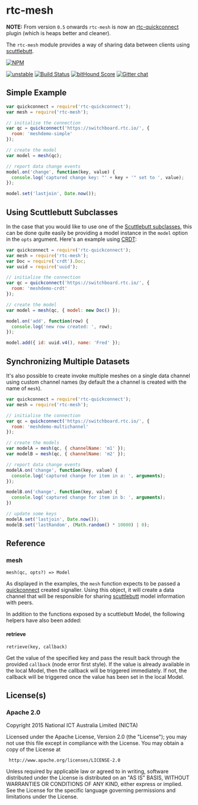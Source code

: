 # rtc-mesh

__NOTE:__ From version `0.5` onwards `rtc-mesh` is now an
[rtc-quickconnect](https://github.com/rtc-io/rtc-quickconnect) plugin
(which is heaps better and cleaner).

The `rtc-mesh` module provides a way of sharing data between clients using
[scuttlebutt](https://github.com/dominictarr/scuttlebutt).


[![NPM](https://nodei.co/npm/rtc-mesh.png)](https://nodei.co/npm/rtc-mesh/)

[![unstable](https://img.shields.io/badge/stability-unstable-yellowgreen.svg)](https://github.com/dominictarr/stability#unstable) [![Build Status](https://img.shields.io/travis/rtc-io/rtc-mesh.svg?branch=master)](https://travis-ci.org/rtc-io/rtc-mesh) [![bitHound Score](https://www.bithound.io/github/rtc-io/rtc-mesh/badges/score.svg)](https://www.bithound.io/github/rtc-io/rtc-mesh) 
[![Gitter chat](https://badges.gitter.im/rtc-io/discuss.png)](https://gitter.im/rtc-io/discuss)



## Simple Example

```js
var quickconnect = require('rtc-quickconnect');
var mesh = require('rtc-mesh');

// initialise the connection
var qc = quickconnect('https://switchboard.rtc.io/', {
  room: 'meshdemo-simple'
});

// create the model
var model = mesh(qc);

// report data change events
model.on('change', function(key, value) {
  console.log('captured change key: "' + key + '" set to ', value);
});

model.set('lastjoin', Date.now());

```

## Using Scuttlebutt Subclasses

In the case that you would like to use one of the
[Scuttlebutt subclasses](https://github.com/dominictarr/scuttlebutt#subclasses),
this can be done quite easily be providing a model instance in the `model`
option in the `opts` argument. Here's an example using
[CRDT](https://github.com/dominictarr/crdt):

```js
var quickconnect = require('rtc-quickconnect');
var mesh = require('rtc-mesh');
var Doc = require('crdt').Doc;
var uuid = require('uuid');

// initialise the connection
var qc = quickconnect('https://switchboard.rtc.io/', {
  room: 'meshdemo-crdt'
});

// create the model
var model = mesh(qc, { model: new Doc() });

model.on('add', function(row) {
  console.log('new row created: ', row);
});

model.add({ id: uuid.v4(), name: 'Fred' });

```

## Synchronizing Multiple Datasets

It's also possible to create invoke multiple meshes on a single data
channel using custom channel names (by default the a channel is created with
the name of `mesh`).

```js
var quickconnect = require('rtc-quickconnect');
var mesh = require('rtc-mesh');

// initialise the connection
var qc = quickconnect('https://switchboard.rtc.io/', {
  room: 'meshdemo-multichannel'
});

// create the models
var modelA = mesh(qc, { channelName: 'm1' });
var modelB = mesh(qc, { channelName: 'm2' });

// report data change events
modelA.on('change', function(key, value) {
  console.log('captured change for item in a: ', arguments);
});

modelB.on('change', function(key, value) {
  console.log('captured change for item in b: ', arguments);
})

// update some keys
modelA.set('lastjoin', Date.now());
modelB.set('lastRandom', (Math.random() * 10000) | 0);

```

## Reference

### mesh

```
mesh(qc, opts?) => Model
```

As displayed in the examples, the `mesh` function expects to be passed a
[quickconnect](https://github.com/rtc-io/rtc-quickconnect) created signaller. Using
this object, it will create a data channel that will be responsible for sharing
[scuttlebutt](https://github.com/dominictarr/scuttlebutt) model information with peers.

In addition to the functions exposed by a scuttlebutt Model, the following helpers
have also been added:

#### retrieve

```
retrieve(key, callback)
```

Get the value of the specified key and pass the result back through the
provided `callback` (node error first style).  If the value is already
available in the local Model, then the callback will be triggered immediately.
If not, the callback will be triggered once the value has been set in the
local Model.

## License(s)

### Apache 2.0

Copyright 2015 National ICT Australia Limited (NICTA)

   Licensed under the Apache License, Version 2.0 (the "License");
   you may not use this file except in compliance with the License.
   You may obtain a copy of the License at

     http://www.apache.org/licenses/LICENSE-2.0

   Unless required by applicable law or agreed to in writing, software
   distributed under the License is distributed on an "AS IS" BASIS,
   WITHOUT WARRANTIES OR CONDITIONS OF ANY KIND, either express or implied.
   See the License for the specific language governing permissions and
   limitations under the License.
